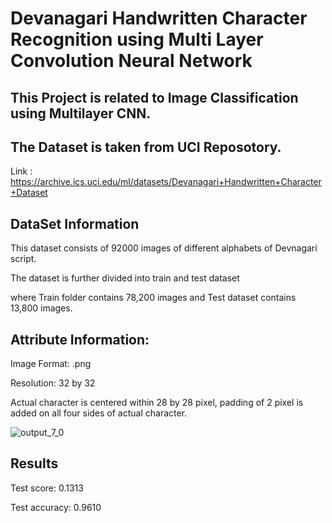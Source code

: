 # Devanagari Handwritten Character Recognition using Multi Layer Convolution Neural Network

## This Project is related to Image Classification using Multilayer CNN.
## The Dataset is taken from UCI Reposotory. 
Link : https://archive.ics.uci.edu/ml/datasets/Devanagari+Handwritten+Character+Dataset


## DataSet Information 

This dataset consists of 92000 images of different alphabets of Devnagari script.

The dataset is further divided into train and test dataset 

where Train folder contains 78,200 images and Test dataset contains 13,800 images.

## Attribute Information:

Image Format: .png 

Resolution: 32 by 32 

Actual character is centered within 28 by 28 pixel, padding of 2 pixel is added on all four sides of actual character.

![output_7_0](https://user-images.githubusercontent.com/34977022/42726920-7314ee3a-87ba-11e8-8837-1c3dda7b4347.png)

## Results

Test score: 0.1313

Test accuracy: 0.9610


